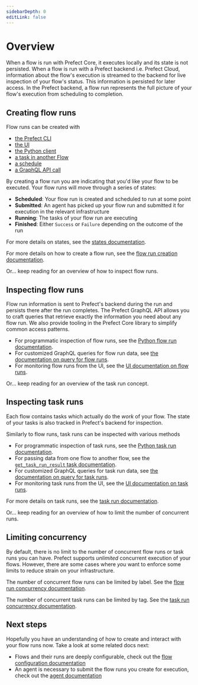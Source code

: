 ```yaml
---
sidebarDepth: 0
editLink: false
---
```


# Overview

When a flow is run with Prefect Core, it executes locally and its state is not persisted. When a flow is run with a Prefect backend i.e. Prefect Cloud, information about the flow's execution is streamed to the backend for live inspection of your flow's status. This information is persisted for later access. In the Prefect backend, a flow run represents the full picture of your flow's execution from scheduling to completion.

## Creating flow runs

Flow runs can be created with
- [the Prefect CLI](./creation.md#cli)
- [the UI](/ui/dashboard.md)
- [the Python client](./creation.md#prefect-library)
- [a task in another Flow](./creation.md#task)
- [a schedule](./scheduling.md)
- [a GraphQL API call](./creation.md#graphql)

By creating a flow run you are indicating that you'd like your flow to be executed. Your flow runs will move through a series of states:
- **Scheduled**: Your flow run is created and scheduled to run at some point
- **Submitted**: An agent has picked up your flow run and submitted it for execution in the relevant infrastructure
- **Running**: The tasks of your flow run are executing
- **Finished**: Either `Success` or `Failure` depending on the outcome of the run

For more details on states, see the [states documentation](/core/concepts/states.md).

For more details on how to create a flow run, see the [flow run creation documentation](./creation.md).

Or... keep reading for an overview of how to inspect flow runs.

## Inspecting flow runs

Flow run information is sent to Prefect's backend during the run and persists there after the run completes. The Prefect GraphQL API allows you to craft queries that retrieve exactly the information you need about any flow run. We also provide tooling in the Prefect Core library to simplify common access patterns.

- For programmatic inspection of flow runs, see the [Python flow run documentation](./inspection#prefect-library).
- For customized GraphQL queries for flow run data, see [the documentation on query for flow runs](./inspection#graphql).
- For monitoring flow runs from the UI, see the [UI documentation on flow runs](../ui/flow-run.md).

Or... keep reading for an overview of the task run concept.

## Inspecting task runs

Each flow contains tasks which actually do the _work_ of your flow. The state of your tasks is also tracked in Prefect's backend for inspection.

Similarly to flow runs, task runs can be inspected with various methods

- For programmatic inspection of task runs, see the [Python task run documentation](./task-runs.md#prefect-library).
- For passing data from one flow to another flow, see the [`get_task_run_result` task documentation](./task-runs.md#task).
- For customized GraphQL queries for task run data, see [the documentation on query for task runs](./task-runs.md#graphql).
- For monitoring task runs from the UI, see the [UI documentation on task runs](../ui/task-run.md).

For more details on task runs, see the [task run documentation](./task-runs.md).

Or... keep reading for an overview of how to limit the number of concurrent runs.

## Limiting concurrency <Badge text="Cloud"/>

By default, there is no limit to the number of concurrent flow runs or task runs you can have. Prefect supports _unlimited_ concurrent execution of your flows. However, there are some cases where _you_ want to enforce some limits to reduce strain on your infrastructure. 

The number of concurrent flow runs can be limited by label. See the [flow run concurrency documentation](./concurrency-limits.md#flow-run-limits).

The number of concurrent task runs can be limited by tag. See the [task run concurrency documentation](./concurrency-limits.md#task-run-limits).

## Next steps
<!-- How does this section relate to other docs? -->

Hopefully you have an understanding of how to create and interact with your flow runs now. Take a look at some related docs next:

- Flows and their runs are deeply configurable, check out the [flow configuration documentation](../flow_config/overview.md#overview)
- An agent is necessary to submit the flow runs you create for execution, check out the [agent documentation](../agents/overview.md#overview)